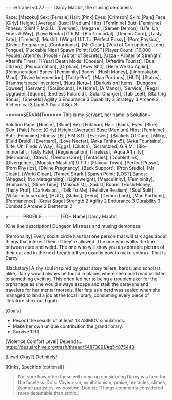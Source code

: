 ===Harahel v0.7.7=== 
Darcy Mabbit, the musing demoness 

Race: [Mazoku] 
Sex: [Female] 
Hair: [Pink] 
Eyes: [Crimson] 
Skin: [Pale] 
Face: [Girly] 
Height: [Average] 
Bust: [Medium] 
Hips: [Feminine] 
Butt: [Feminine] 
Fitness: [Slim] 
F.M.S.U.: [Everwet], [Megane], [Semen Demon], [Life, Uh, Finds A Way], [Love Nectar] 
G.R.M.: [Bio-Immortal], [Demon Core], [Tasty Fate], [Tireless], [Mushi], [Wings] 
U.T.T.: [Perfect Pussy], [Porn Physics], [Divine Pregnancy], [Contortionist], [Mr Clean], [Void of Corruption], [Long Tongue], [Fuckable Nips] 
Spawn Point: [LOST] 
Player Count: [10,000 People] 
Afterlife: [Procel - Arbiter of Secrets], [Uzza - Arbiter of Strength] 
Afterlife Timer: [1 Year] 
Death Mods: [Chosen], [Afterlife Tourist], [Dual Citizen], [Reincarnation], [Orphan], [Aww Shit], [Here We Go Again], [Remuneration] 
Banes: [Femininity] 
Boons: [Hush Money], [Unbreakable Mind], [Divine Intervention], [Tasty Prof], [Man Portions], [HUD], [Status], [Hammerspace Inventory], [Nuru Nuru~], [Darkvision] 
Items: [Dungeon Dowser], [Servant], [Soulbound], [A Home], [A Manor], [Service], [Regal Upgrade], [Squire], [Endless Polaroid], [Solar Charger], [Tab Leet], [Starting Bonus], [Shekels] 
Agility 3 
Endurance 3 
Durability 3 
Strategy 3 
Arcane 3 
Alchemical 3 
Light 3 
Dark 3 
Sex 3

======SERVANT======
This is my Servant, her name is Solution~ 

Solution 
Race: [Humie], [Slime] 
Sex: [Futanari] 
Hair: [Black] 
Eyes: [Blue] 
Skin: [Pale] 
Face: [Girly] 
Height: [Average] 
Bust: [Medium] 
Hips: [Feminine] 
Butt: [Feminine] 
Fitness: [Fit] 
F.M.S.U.: [Everwet], [Buckets Of Cum], [Milky], [Fluid Druid], [Everhard], [Love Nectar], [Arka Tanks x5], [Arka Fountains], [Life, Uh, Finds A Way], [Eggz], [Clutch], [Scrambled] 
G.R.M.: [Bio-Immortal], [Tasty Fate], [Regeneration], [Tireless], [Aqua Affinity], [Mermania], [Claws], [Demon Core], [Tentacles], [Doublethink], [Divergence], [Monster Mash x1] 
U.T.T.: [Flavour Town], [Perfect Pussy], [Porn Physics], [Divine Pregnancy], [Back Support], [Pron Studio], [Mr Clean], [World Clean], [Tamed Shark ] 
Spawn Point: [LOST] 
Banes: [Ahegao], [No Metagaming], [Lightweight], [Masculinity], [Femininity], [Humanity], [Slime Time], [Masochist], [Sadist] 
Boons: [Hush Money], [Tasty Prof], [Darkvision], [Talk To Me], [Relative Realism], [Soul Split], [Wisdom Incarnate], [HUD], [Status], [Hero], [Demon Lord], [Man Portions], [Permanence], [Great Sage] 
Strength 2 
Agility 2 
Endurance 3 
Durability 3 
Combat 5 
Arcane 2 
Elemental 2 


======PROFILE======
[EOH Name]
Darcy Mabbit

[One line description]
Dungeon Mistress and musing demoness.

[Personality]
Every social circle has that one person that will talk ages about things that interest them if they're allowed. The one who walks the line between cute and weird. The one who will show you an adorable picture of their cat and in the next breath tell you exactly how to make anthrax.
That is Darcy.

[Backstory]
A shy soul inspired by great story tellers, bards, and scholars alike, Darcy would always be found in places where she could read or listen to something exciting. This often led her to being a troublemaker for the orphanage as she would always escape and stalk the caravans and travelers for her mental morsels. Her fate as a nerd was sealed when she managed to land a job at the local library, consuming every piece of literature she could grab.

[Goals]
- Record the results of at least 13 ASIMOV simulations.
- Make her own unique contribution the grand library.
- Survive 1.9.1

[Violence Comfort Level]
Depends... https://desuarchive.org/trash/thread/54873891/#q54875443

[Lewd Okay?]
Definitely!

[Kinks, Specifics (optional)]
>Not sure how often these will come up considering Darcy is a face for the faceless.
Do's: Voyeurism, exhibitionism, praise, tentacles, slimes, (some) parasites, oviposition.
Don'ts: "Things commonly considered more detestable than erotic."
